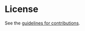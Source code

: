 # License

See the
[guidelines for contributions](https://github.com/aip-wg/ai-transport/blob//CONTRIBUTING.md).
